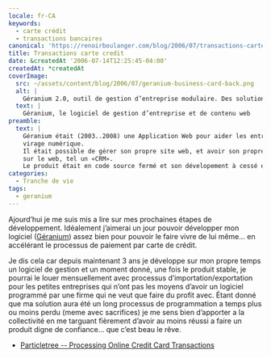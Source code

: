 ```yaml
---
locale: fr-CA
keywords:
  - carte crédit
  - transactions bancaires
canonical: 'https://renoirboulanger.com/blog/2006/07/transactions-carte-credit/'
title: Transactions carte credit
date: &createdAt '2006-07-14T12:25:45-04:00'
createdAt: *createdAt
coverImage:
  src: ~/assets/content/blog/2006/07/geranium-business-card-back.png
  alt: |
    Géranium 2.0, outil de gestion d’entreprise modulaire. Des solutions de gestion web intégrées.
  text: |
    Géranium, le logiciel de gestion d’entreprise et de contenu web
preamble:
  text: |
    Géranium était (2003..2008) une Application Web pour aider les entreprises à faire le
    virage numérique.
    Il était possible de gérer son propre site web, et avoir son propre «rolodex» de contacts
    sur le web, tel un «CRM».
    Le produit était en code source fermé et son dévelopement à cessé en 2008.
categories:
  - Tranche de vie
tags:
  - geranium
---
```


Ajourd’hui je me suis mis a lire sur mes prochaines étapes de développement.
Idéalement j’aimerai un jour pouvoir développer mon logiciel
([Géranium][geranium]) assez bien pour pouvoir le faire vivre de lui même... en
accélérant le processus de paiement par carte de crédit.

Je dis cela car depuis maintenant 3 ans je développe sur mon propre temps un
logiciel de gestion et un moment donné, une fois le produit stable, je pourrai
le louer mensuellement avec processus d’importation/exportation pour les petites
entreprises qui n’ont pas les moyens d’avoir un logiciel programmé par une firme
qui ne veut que faire du profit avec. Étant donné que ma solution aura été un
long processus de programmation a temps plus ou moins perdu (meme avec
sacrifices) je me sens bien d’apporter a la collectivité en me targuant
fièrement d’avoir au moins réussi a faire un produit digne de confiance... que
c’est beau le rêve.

- [Particletree -- Processing Online Credit Card Transactions][0]

[0]:
  http://particletree.com/notebook/processing-online-credit-card-transactions/#more
[geranium]: /blog/tag/geranium
